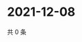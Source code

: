# 2021-12-08

共 0 条

<!-- BEGIN WEIBO -->
<!-- 最后更新时间 Wed Dec 08 2021 19:12:50 GMT+0800 (China Standard Time) -->

<!-- END WEIBO -->
